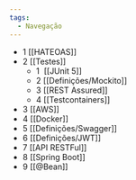 ```yaml
---
tags:
  - Navegação
---
```

- 1 [[HATEOAS]]
- 2 [[Testes]]
	- 1  [[JUnit 5]]
	- 2 [[Definições/Mockito]]
	- 3 [[REST Assured]]
	- 4 [[Testcontainers]]
- 3 [[AWS]]
- 4 [[Docker]]
- 5 [[Definições/Swagger]]
- 6 [[Definições/JWT]]
- 7 [[API RESTFul]]
- 8 [[Spring Boot]]
- 9 [[@Bean]]